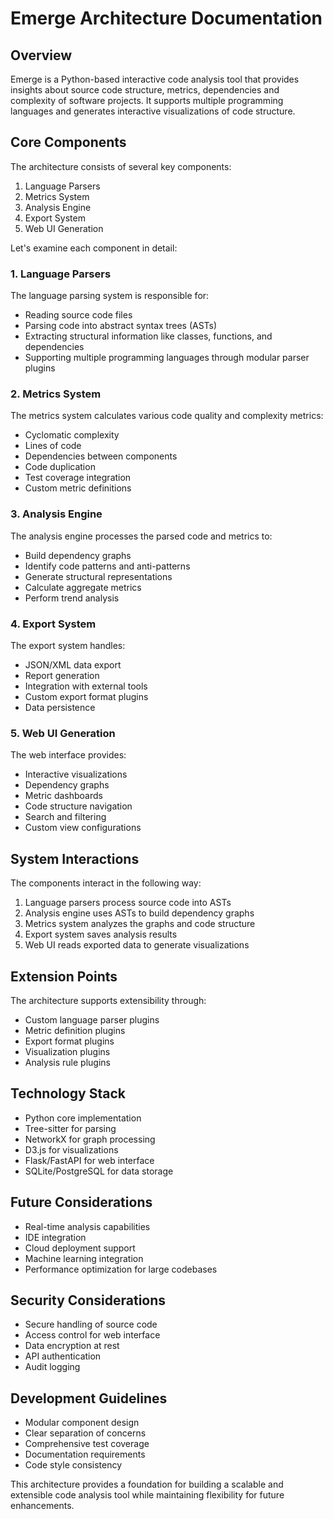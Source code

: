 # Emerge Architecture Documentation

## Overview

Emerge is a Python-based interactive code analysis tool that provides insights about source code structure, metrics, dependencies and complexity of software projects. It supports multiple programming languages and generates interactive visualizations of code structure.

## Core Components

The architecture consists of several key components:

1. Language Parsers
2. Metrics System  
3. Analysis Engine
4. Export System
5. Web UI Generation

Let's examine each component in detail:

### 1. Language Parsers

The language parsing system is responsible for:
- Reading source code files
- Parsing code into abstract syntax trees (ASTs)
- Extracting structural information like classes, functions, and dependencies
- Supporting multiple programming languages through modular parser plugins

### 2. Metrics System

The metrics system calculates various code quality and complexity metrics:
- Cyclomatic complexity
- Lines of code
- Dependencies between components
- Code duplication
- Test coverage integration
- Custom metric definitions

### 3. Analysis Engine

The analysis engine processes the parsed code and metrics to:
- Build dependency graphs
- Identify code patterns and anti-patterns
- Generate structural representations
- Calculate aggregate metrics
- Perform trend analysis

### 4. Export System

The export system handles:
- JSON/XML data export
- Report generation
- Integration with external tools
- Custom export format plugins
- Data persistence

### 5. Web UI Generation

The web interface provides:
- Interactive visualizations
- Dependency graphs
- Metric dashboards
- Code structure navigation
- Search and filtering
- Custom view configurations

## System Interactions

The components interact in the following way:

1. Language parsers process source code into ASTs
2. Analysis engine uses ASTs to build dependency graphs
3. Metrics system analyzes the graphs and code structure
4. Export system saves analysis results
5. Web UI reads exported data to generate visualizations

## Extension Points

The architecture supports extensibility through:
- Custom language parser plugins
- Metric definition plugins
- Export format plugins
- Visualization plugins
- Analysis rule plugins

## Technology Stack

- Python core implementation
- Tree-sitter for parsing
- NetworkX for graph processing
- D3.js for visualizations
- Flask/FastAPI for web interface
- SQLite/PostgreSQL for data storage

## Future Considerations

- Real-time analysis capabilities
- IDE integration
- Cloud deployment support
- Machine learning integration
- Performance optimization for large codebases

## Security Considerations

- Secure handling of source code
- Access control for web interface
- Data encryption at rest
- API authentication
- Audit logging

## Development Guidelines

- Modular component design
- Clear separation of concerns
- Comprehensive test coverage
- Documentation requirements
- Code style consistency

This architecture provides a foundation for building a scalable and extensible code analysis tool while maintaining flexibility for future enhancements.